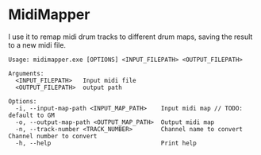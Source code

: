 # MidiMapper 

I use it to remap midi drum tracks to different drum maps, saving the result to a new midi file.

```
Usage: midimapper.exe [OPTIONS] <INPUT_FILEPATH> <OUTPUT_FILEPATH>

Arguments:
  <INPUT_FILEPATH>   Input midi file
  <OUTPUT_FILEPATH>  output path

Options:
  -i, --input-map-path <INPUT_MAP_PATH>    Input midi map // TODO: default to GM
  -o, --output-map-path <OUTPUT_MAP_PATH>  Output midi map
  -n, --track-number <TRACK_NUMBER>        Channel name to convert Channel number to convert
  -h, --help                               Print help
```
